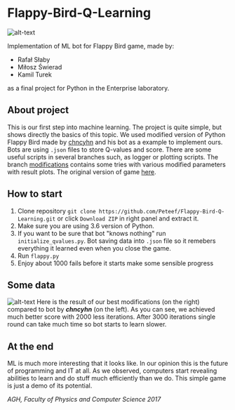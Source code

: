 # Flappy-Bird-Q-Learning
![alt-text](https://user-images.githubusercontent.com/26136274/30525229-0f903a0c-9c03-11e7-8501-df8c3585b37c.png "Flappy Bird")

Implementation of ML bot for Flappy Bird game, made by:

* Rafał Słaby
* Miłosz Świerad
* Kamil Turek

as a final project for Python in the Enterprise laboratory.

## About project
This is our first step into machine learning. The project is quite simple, but shows directly the basics of this topic.
We used modified version of Python Flappy Bird made by [chncyhn][1] and his bot as a example to implement ours.
Bots are using `.json` files to store Q-values and score. There are some useful scripts in several branches such, as logger or plotting scripts. The branch [modifications][2] contains some tries with various modified parameters with result plots.
The original version of game [here][3].

[1]: https://github.com/chncyhn/flappybird-qlearning-bot
[2]: https://github.com/Peteef/Flappy-Bird-Q-Learning/tree/modifications
[3]: https://github.com/sourabhv/FlapPyBird

## How to start
  1. Clone repository `git clone https://github.com/Peteef/Flappy-Bird-Q-Learning.git` or click `Download ZIP` in right panel and extract it.
  2. Make sure you are using 3.6 version of Python.
  3. If you want to be sure that bot "knows nothing" run `initialize_qvalues.py`. Bot saving data into `.json` file so it remebers everything it learned even when you close the game.
  4. Run `flappy.py`
  5. Enjoy about 1000 fails before it starts make some sensible progress

## Some data
![alt-text](https://user-images.githubusercontent.com/26136274/30525076-c303a08c-9bff-11e7-85fb-3a251f6023ae.png "Comparision")
Here is the result of our best modifications (on the right) compared to bot by  **_chncyhn_** (on the left).
As you can see, we achieved much better score with 2000 less iterations.
After 3000 iterations single round can take much time so bot starts to learn slower.

## At the end
ML is much more interesting that it looks like. In our opinion this is the future of programming and IT at all.
As we observed, computers start revealing abilities to learn and do stuff much efficiently than we do.
This simple game is just a demo of its potential.

*AGH, Faculty of Physics and Computer Science
2017*
